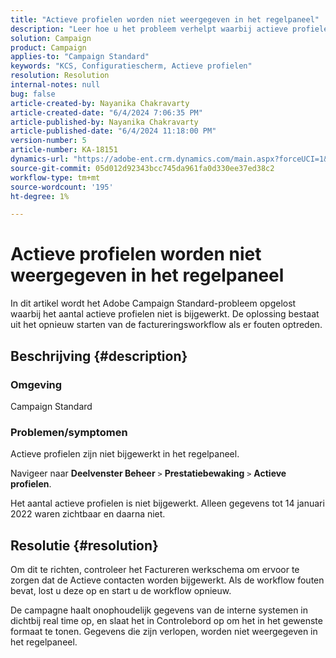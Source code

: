 ```yaml
---
title: "Actieve profielen worden niet weergegeven in het regelpaneel"
description: "Leer hoe u het probleem verhelpt waarbij actieve profielen niet zijn bijgewerkt in het configuratiescherm. Controleer de factureringsworkflow om fouten op te lossen."
solution: Campaign
product: Campaign
applies-to: "Campaign Standard"
keywords: "KCS, Configuratiescherm, Actieve profielen"
resolution: Resolution
internal-notes: null
bug: false
article-created-by: Nayanika Chakravarty
article-created-date: "6/4/2024 7:06:35 PM"
article-published-by: Nayanika Chakravarty
article-published-date: "6/4/2024 11:18:00 PM"
version-number: 5
article-number: KA-18151
dynamics-url: "https://adobe-ent.crm.dynamics.com/main.aspx?forceUCI=1&pagetype=entityrecord&etn=knowledgearticle&id=b5568a8e-a522-ef11-840a-002248092444"
source-git-commit: 05d012d92343bcc745da961fa0d330ee37ed38c2
workflow-type: tm+mt
source-wordcount: '195'
ht-degree: 1%

---
```


# Actieve profielen worden niet weergegeven in het regelpaneel


In dit artikel wordt het Adobe Campaign Standard-probleem opgelost waarbij het aantal actieve profielen niet is bijgewerkt. De oplossing bestaat uit het opnieuw starten van de factureringsworkflow als er fouten optreden.

## Beschrijving {#description}


### <b>Omgeving</b>

Campaign Standard

### <b>Problemen/symptomen</b>

Actieve profielen zijn niet bijgewerkt in het regelpaneel.

Navigeer naar <b>Deelvenster Beheer</b> `>`  <b>Prestatiebewaking</b> `>`  <b>Actieve profielen</b>.

Het aantal actieve profielen is niet bijgewerkt. Alleen gegevens tot 14 januari 2022 waren zichtbaar en daarna niet.


## Resolutie {#resolution}


Om dit te richten, controleer het Factureren werkschema om ervoor te zorgen dat de Actieve contacten worden bijgewerkt. Als de workflow fouten bevat, lost u deze op en start u de workflow opnieuw.

De campagne haalt onophoudelijk gegevens van de interne systemen in dichtbij real time op, en slaat het in Controlebord op om het in het gewenste formaat te tonen. Gegevens die zijn verlopen, worden niet weergegeven in het regelpaneel.




